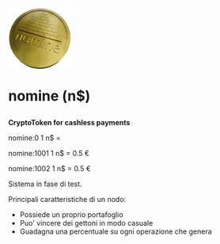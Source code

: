 # <img src="https://github.com/ugo-bp/nomine/blob/main/images/nomine-ico1.png" /> <p>nomine (n$)</p>

<b>CryptoToken for cashless payments</b>

nomine:0      1 n$ = 

nomine:1001   1 n$ = 0.5 €

nomine:1002   1 n$ = 0.5 €


Sistema in fase di test.




Principali caratteristiche di un nodo:

- Possiede un proprio portafoglio
- Puo' vincere dei gettoni in modo casuale
- Guadagna una percentuale su ogni operazione che genera

